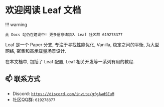 # 欢迎阅读 Leaf 文档

!!! warning

    此 Docs 站仍在建设中! 更多信息请加入 Leaf 社区群 619278377

Leaf 是一个 Paper 分支, 专注于寻找性能优化, Vanilla, 稳定之间的平衡, 为大型网络, 密集和高承载量场景设计.

在本文档中, 包括了 Leaf 配置, Leaf 相关开发等一系列有用的教程.

## 📫 联系方式
- Discord: [`https://discord.com/invite/gfgAwdSEuM`](https://discord.com/invite/gfgAwdSEuM)
- 社区QQ群: `619278377`
